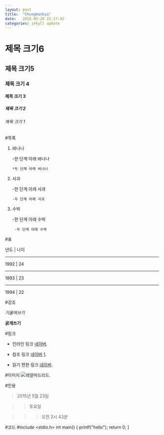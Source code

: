 ```yaml
---
layout: post
title:  "ChungHankyu"
date:   2015-05-20 21:17:42
categories: jekyll update
---
```

# 제목 크기6

## 제목 크기5

### 제목 크기 4

#### 제목 크기 3

##### 제목 크기 2

###### 제목 크기 1

#목록

1.  바나나

    -한 단계 아래 바나나

        *두 단계 아래 바나나

2.  사과

    -한 단계 아래 사과

        -두 단계 아래 사과

3. 수박

    -한 단계 아래 수박

        -두 단계 아래 수박

#표

년도 | 나이

----- ----

1992 | 24

----- ----

1993 | 23

----- ----

1994 | 22

#강조

*기울여쓰기*

**굵게쓰기**

#링크

* 인라인 링크 [네이버](http://www.naver.com/).

* 참조 링크 [네이버] [1].

* 읽기 편한 링크 [네이버].

[1]: http://www.naver.com/
[네이버]: http://www.naver.com/

#이미지
![레알마드리드](http://cfile4.uf.tistory.com/image/192BBF3E4E836C6612E404).

#인용

> 2015년 5월 23일

>> 토요일

>>> 오전 2시 43분

#코드
    #include <stdio.h>
    int main()
    {
        printf("hello");
        return 0;
    ]
